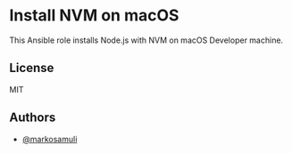 Install NVM on macOS
====================

This Ansible role installs Node.js with NVM on macOS Developer machine.

License
-------

MIT

Authors
-------

- [@markosamuli](https://github.com/markosamuli)
